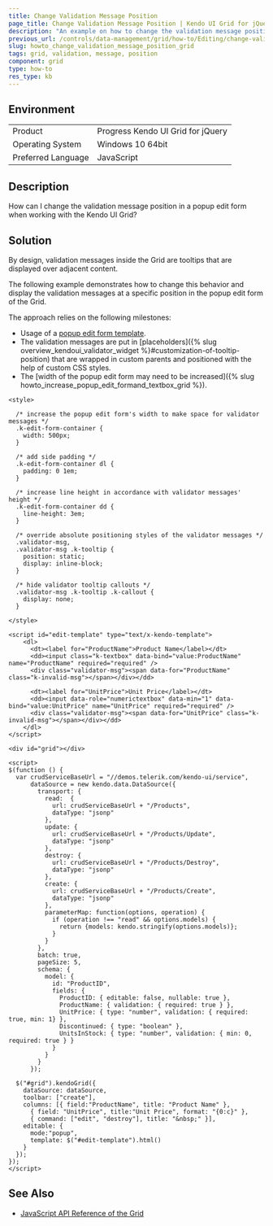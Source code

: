 ```yaml
---
title: Change Validation Message Position
page_title: Change Validation Message Position | Kendo UI Grid for jQuery
description: "An example on how to change the validation message position in a popup edit form when working with the Kendo UI Grid."
previous_url: /controls/data-management/grid/how-to/Editing/change-validation-tooltip-position
slug: howto_change_validation_message_position_grid
tags: grid, validation, message, position
component: grid
type: how-to
res_type: kb
---
```


## Environment

<table>
 <tr>
  <td>Product</td>
  <td>Progress Kendo UI Grid for jQuery</td>
 </tr>
 <tr>
  <td>Operating System</td>
  <td>Windows 10 64bit</td>
 </tr>
 <tr>
  <td>Preferred Language</td>
  <td>JavaScript</td>
 </tr>
</table>

## Description

How can I change the validation message position in a popup edit form when working with the Kendo UI Grid?

## Solution

By design, validation messages inside the Grid are tooltips that are displayed over adjacent content.

The following example demonstrates how to change this behavior and display the validation messages at a specific position in the popup edit form of the Grid.

The approach relies on the following milestones:
* Usage of a [popup edit form template](/api/javascript/ui/grid/configuration/editable.template).
* The validation messages are put in [placeholders]({% slug overview_kendoui_validator_widget %}#customization-of-tooltip-position) that are wrapped in custom parents and positioned with the help of custom CSS styles.
* The [width of the popup edit form may need to be increased]({% slug howto_increase_popup_edit_formand_textbox_grid %}).

```dojo
<style>

  /* increase the popup edit form's width to make space for validator messages */
  .k-edit-form-container {
    width: 500px;
  }

  /* add side padding */
  .k-edit-form-container dl {
    padding: 0 1em;
  }

  /* increase line height in accordance with validator messages' height */
  .k-edit-form-container dd {
    line-height: 3em;
  }

  /* override absolute positioning styles of the validator messages */
  .validator-msg,
  .validator-msg .k-tooltip {
    position: static;
    display: inline-block;
  }

  /* hide validator tooltip callouts */
  .validator-msg .k-tooltip .k-callout {
    display: none;
  }

</style>

<script id="edit-template" type="text/x-kendo-template">
    <dl>
      <dt><label for="ProductName">Product Name</label></dt>
      <dd><input class="k-textbox" data-bind="value:ProductName" name="ProductName" required="required" />
      <div class="validator-msg"><span data-for="ProductName" class="k-invalid-msg"></span></div></dd>

      <dt><label for="UnitPrice">Unit Price</label></dt>
      <dd><input data-role="numerictextbox" data-min="1" data-bind="value:UnitPrice" name="UnitPrice" required="required" />
      <div class="validator-msg"><span data-for="UnitPrice" class="k-invalid-msg"></span></div></dd>
    </dl>
</script>

<div id="grid"></div>

<script>
$(function () {
  var crudServiceBaseUrl = "//demos.telerik.com/kendo-ui/service",
      dataSource = new kendo.data.DataSource({
        transport: {
          read:  {
            url: crudServiceBaseUrl + "/Products",
            dataType: "jsonp"
          },
          update: {
            url: crudServiceBaseUrl + "/Products/Update",
            dataType: "jsonp"
          },
          destroy: {
            url: crudServiceBaseUrl + "/Products/Destroy",
            dataType: "jsonp"
          },
          create: {
            url: crudServiceBaseUrl + "/Products/Create",
            dataType: "jsonp"
          },
          parameterMap: function(options, operation) {
            if (operation !== "read" && options.models) {
              return {models: kendo.stringify(options.models)};
            }
          }
        },
        batch: true,
        pageSize: 5,
        schema: {
          model: {
            id: "ProductID",
            fields: {
              ProductID: { editable: false, nullable: true },
              ProductName: { validation: { required: true } },
              UnitPrice: { type: "number", validation: { required: true, min: 1} },
              Discontinued: { type: "boolean" },
              UnitsInStock: { type: "number", validation: { min: 0, required: true } }
            }
          }
        }
      });

  $("#grid").kendoGrid({
    dataSource: dataSource,
    toolbar: ["create"],
    columns: [{ field:"ProductName", title: "Product Name" },
      { field: "UnitPrice", title:"Unit Price", format: "{0:c}" },
      { command: ["edit", "destroy"], title: "&nbsp;" }],
    editable: {
      mode:"popup",
      template: $("#edit-template").html()
    }
  });
});
</script>

```

## See Also

* [JavaScript API Reference of the Grid](/api/javascript/ui/grid)
